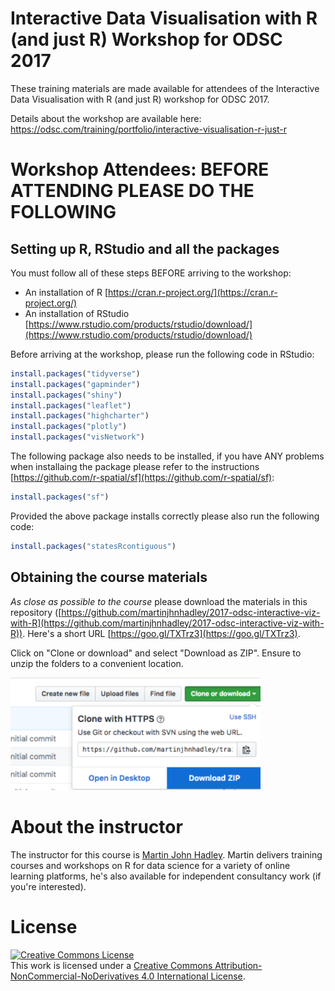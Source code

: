 # Interactive Data Visualisation with R (and just R) Workshop for ODSC 2017

These training materials are made available for attendees of the Interactive Data Visualisation with R (and just R) workshop for ODSC 2017.

Details about the workshop are available here: https://odsc.com/training/portfolio/interactive-visualisation-r-just-r

# Workshop Attendees: BEFORE ATTENDING PLEASE DO THE FOLLOWING

## Setting up R, RStudio and all the packages

You must follow all of these steps BEFORE arriving to the workshop:

- An installation of R [https://cran.r-project.org/](https://cran.r-project.org/)
- An installation of RStudio [https://www.rstudio.com/products/rstudio/download/](https://www.rstudio.com/products/rstudio/download/)

Before arriving at the workshop, please run the following code in RStudio:

```r
install.packages("tidyverse")
install.packages("gapminder")
install.packages("shiny")
install.packages("leaflet")
install.packages("highcharter")
install.packages("plotly")
install.packages("visNetwork")
```

The following package also needs to be installed, if you have ANY problems when installaing the package please refer to the instructions [https://github.com/r-spatial/sf](https://github.com/r-spatial/sf):


```r
install.packages("sf")
```

Provided the above package installs correctly please also run the following code:

```r
install.packages("statesRcontiguous")
```

## Obtaining the course materials

*As close as possible to the course* please download the materials in this repository ([https://github.com/martinjhnhadley/2017-odsc-interactive-viz-with-R](https://github.com/martinjhnhadley/2017-odsc-interactive-viz-with-R)). Here's a short URL [https://goo.gl/TXTrz3](https://goo.gl/TXTrz3).

Click on "Clone or download" and select "Download as ZIP". Ensure to unzip the folders to a convenient location.

<img src="/download-repo.png" width="400">

# About the instructor

The instructor for this course is [Martin John Hadley](https://www.linkedin.com/in/martinjohnhadley/). Martin delivers training courses and workshops on R for data science for a variety of online learning platforms, he's also available for independent consultancy work (if you're interested).

# License

<a rel="license" href="http://creativecommons.org/licenses/by-nc-nd/4.0/"><img alt="Creative Commons License" style="border-width:0" src="https://i.creativecommons.org/l/by-nc-nd/4.0/88x31.png" /></a><br />This work is licensed under a <a rel="license" href="http://creativecommons.org/licenses/by-nc-nd/4.0/">Creative Commons Attribution-NonCommercial-NoDerivatives 4.0 International License</a>.